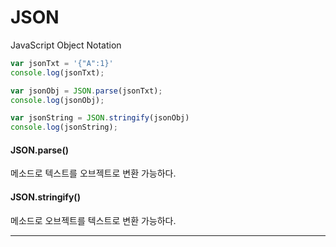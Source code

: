 # JSON

JavaScript Object Notation 

```javascript
var jsonTxt = '{"A":1}'
console.log(jsonTxt);

var jsonObj = JSON.parse(jsonTxt);
console.log(jsonObj);

var jsonString = JSON.stringify(jsonObj)
console.log(jsonString);
```

#### JSON.parse()

메소드로 텍스트를 오브젝트로 변환 가능하다.

#### JSON.stringify()

메소드로 오브젝트를 텍스트로 변환 가능하다.



------



